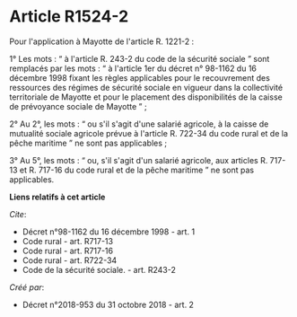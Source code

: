 # Article R1524-2

Pour l'application à Mayotte de l'article R. 1221-2 :

1° Les mots : “ à l'article R. 243-2 du code de la sécurité sociale ” sont remplacés par les mots : “ à l'article 1er du
décret n° 98-1162 du 16 décembre 1998 fixant les règles applicables pour le recouvrement des ressources des régimes de
sécurité sociale en vigueur dans la collectivité territoriale de Mayotte et pour le placement des disponibilités de la caisse
de prévoyance sociale de Mayotte ” ;

2° Au 2°, les mots : “ ou s'il s'agit d'une salarié agricole, à la caisse de mutualité sociale agricole prévue à l'article R.
722-34 du code rural et de la pêche maritime ” ne sont pas applicables ;

3° Au 5°, les mots : “ ou, s'il s'agit d'un salarié agricole, aux articles R. 717-13 et R. 717-16 du code rural et de la
pêche maritime ” ne sont pas applicables.

**Liens relatifs à cet article**

_Cite_:

  - Décret n°98-1162 du 16 décembre 1998 - art. 1
  - Code rural - art. R717-13
  - Code rural - art. R717-16
  - Code rural - art. R722-34
  - Code de la sécurité sociale. - art. R243-2

_Créé par_:

  - Décret n°2018-953 du 31 octobre 2018 - art. 2
